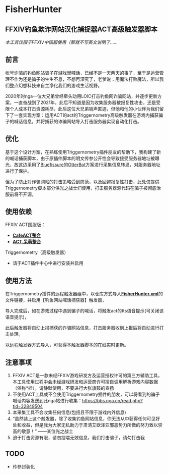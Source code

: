 # FisherHunter 
## FFXIV钓鱼欺诈网站汉化捕捉器ACT高级触发器脚本

*本工具仅限于FFXIV中国服使用（那就不写英文说明了……*

## 前言

帐号诈骗的钓鱼网站骗子在游戏里喊话，已经不是一天两天的事了，至于是运营管理不作为还是骗子的生生不息，不想再深究了，老爹说：用魔法打败魔法，所以我们整点幻想科技来自主净化我们的游戏生活视野。

2020年时nga一位大兄弟曾经牵头动用LOIC打击钓鱼网诈骗网站，并逐步更新方案，一直奋战到了2021年，此后不知道是因为收集服务器被报复性攻击，还是受限个人成本打击资源耗尽，此后这位大兄弟销声匿迹，但他和他的小伙伴为我们留下了一套实现方案：运用ACT的act的Triggernometry高级触发器在游戏内捕获骗子的喊话信息，并将捕获的诈骗网站导入打击服务器实现自动化打击。



## 优化

基于这个设计方案，在熟练使用Triggernometry插件朋友的帮助下，我构建了新的喊话捕获脚本，由于原插件脚本的明文传参公开性会导致接受服务器地址被曝光，故这边采用了[Bluefissure](https://github.com/Bluefissure)的[OtterBot](https://github.com/Bluefissure/OtterBot)方案进行采集信息转发，对服务器地址进行了保护。

但为了防止对诈骗网站的打击策略受到防范，以及回避报复性打击，此处仅提供Triggernometry脚本部分供光之战士们使用，打击服务器源代码在骗子被彻底治服前将不开源。



## 使用依赖

FFXIV ACT国服版：

- [**CafeACT整合**](https://ngabbs.com/read.php?tid=17412506)
- [**ACT.呆萌整合**](https://ngabbs.com/read.php?tid=19019884)

Triggernometry（高级触发器）

- 请于ACT插件中心中进行安装并启用



## 使用方法

在Triggernometry插件的远程触发器组中，以仓库方式导入[**FisherHunter.xml**](https://nyaacaster.github.io/FisherHunter/FisherHunter.xml)的文件链接，并启用【钓鱼网站喊话捕获器】触发器，

导入完成后，如在游戏过程中遇到骗子的喊话，将触发act的tts语音提示(可关闭该语音提示)，

此后触发器将自动上报捕获的诈骗网站信息，打击服务器收到上报后将自动进行打击处理。

以远程触发器方式导入，可获得本触发器脚本的在线实时更新。


## 注意事项

1. FFXIV ACT是一款未经FFXIV游戏研发方及运营授权许可的第三方辅助工具，本工具使用过程中会未经游戏研发和运营商许可擅自调用解析游戏内容数据（俗称*挂），请静默使用，不要进行大张旗鼓的宣扬
2. 不使用ACT工具或不会使用Triggernometry插件的朋友，可以将看到的骗子喊话内容发送到此nga帖进行收集：https://bbs.nga.cn/read.php?tid=32849504
3. 本采集工具不会收集任何信息(包括且不限于游戏内外信息)
4. “虽然装上这个触发器，除了收集钓鱼网站信息，你无法从中获得任何可见好处和收益，但是我为大家无私助力于肃清艾欧泽亚邪恶势力所做的努力致以崇高的敬意！”  ——某位光之战士
5. 迫于打击资源有限，请勿投喂无效信息，我们打击骗子，请勿打击我



## TODO

- 传参封装化
